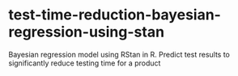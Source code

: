 # test-time-reduction-bayesian-regression-using-stan
Bayesian regression model using RStan in R. Predict test results to significantly reduce testing time for a product
